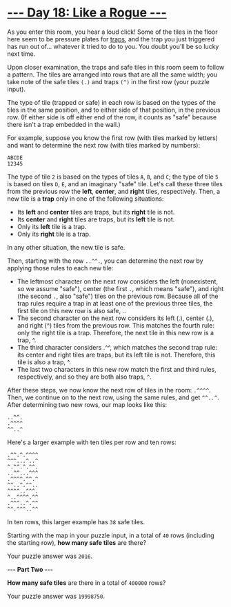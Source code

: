 # [--- Day 18: Like a Rogue ---](http://adventofcode.com/2016/day/18)

As you enter this room, you hear a loud click! Some of the tiles in the floor here seem to be pressure plates for [traps](https://nethackwiki.com/wiki/Trap), and the trap you just triggered has run out of... whatever it tried to do to you. You doubt you'll be so lucky next time.

Upon closer examination, the traps and safe tiles in this room seem to follow a pattern. The tiles are arranged into rows that are all the same width; you take note of the safe tiles ``(.)`` and traps ``(^)`` in the first row (your puzzle input).

The type of tile (trapped or safe) in each row is based on the types of the tiles in the same position, and to either side of that position, in the previous row. (If either side is off either end of the row, it counts as "safe" because there isn't a trap embedded in the wall.)

For example, suppose you know the first row (with tiles marked by letters) and want to determine the next row (with tiles marked by numbers):
```
ABCDE
12345
```
The type of tile ``2`` is based on the types of tiles ``A``, ``B``, and ``C``; the type of tile ``5`` is based on tiles ``D``, ``E``, and an imaginary "safe" tile. Let's call these three tiles from the previous row the **left**, **center**, and **right** tiles, respectively. Then, a new tile is a **trap** only in one of the following situations:

- Its **left** and **center** tiles are traps, but its **right** tile is not.
- Its **center** and **right** tiles are traps, but its **left** tile is not.
- Only its **left** tile is a trap.
- Only its **right** tile is a trap.

In any other situation, the new tile is safe.

Then, starting with the row ``..^^.``, you can determine the next row by applying those rules to each new tile:

- The leftmost character on the next row considers the left (nonexistent, so we assume "safe"), center (the first ``.``, which means "safe"), and right (the second ``.``, also "safe") tiles on the previous row. Because all of the trap rules require a trap in at least one of the previous three tiles, the first tile on this new row is also safe, ..
- The second character on the next row considers its left (.), center (.), and right (^) tiles from the previous row. This matches the fourth rule: only the right tile is a trap. Therefore, the next tile in this new row is a trap, ^.
- The third character considers .^^, which matches the second trap rule: its center and right tiles are traps, but its left tile is not. Therefore, this tile is also a trap, ^.
- The last two characters in this new row match the first and third rules, respectively, and so they are both also traps, ``^``.  

After these steps, we now know the next row of tiles in the room: ``.^^^^``. Then, we continue on to the next row, using the same rules, and get ``^^..^``. After determining two new rows, our map looks like this:
```
..^^.  
.^^^^  
^^..^  
```
Here's a larger example with ten tiles per row and ten rows:
```
.^^.^.^^^^  
^^^...^..^  
^.^^.^.^^.  
..^^...^^^  
.^^^^.^^.^  
^^..^.^^..  
^^^^..^^^.  
^..^^^^.^^  
.^^^..^.^^  
^^.^^^..^^  
```
In ten rows, this larger example has ``38`` safe tiles.

Starting with the map in your puzzle input, in a total of ``40`` rows (including the starting row), **how many safe tiles** are there?

Your puzzle answer was ``2016``.

**--- Part Two ---**

**How many safe tiles** are there in a total of ``400000`` rows?

Your puzzle answer was ``19998750``.
